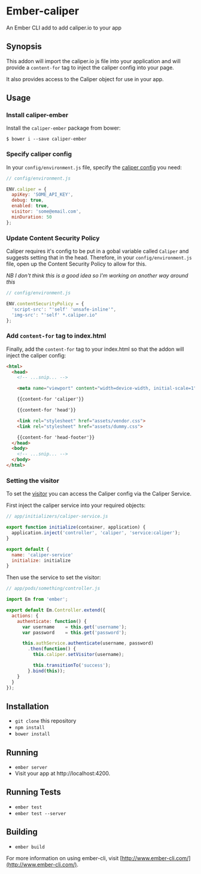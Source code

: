# Ember-caliper

An Ember CLI add to add caliper.io to your app

## Synopsis

This addon will import the caliper.io js file into your application and will provide a `content-for` tag to inject the caliper config into your page.

It also provides access to the Caliper object for use in your app.

## Usage

### Install caliper-ember

Install the `caliper-ember` package from bower:

```shell
$ bower i --save caliper-ember
```

### Specify caliper config

In your `config/environment.js` file, specify the [caliper config][1] you need:

```javascript
// config/environment.js

ENV.caliper = {
  apiKey: 'SOME_API_KEY',
  debug: true,
  enabled: true,
  visitor: 'some@email.com',
  minDuration: 50
};
```

### Update Content Security Policy

Caliper requires it's config to be put in a gobal variable called `Caliper` and suggests setting that in the head.  Therefore, in your `config/environment.js` file, open up the Content Security Policy to allow for this.

*NB I don't think this is a good idea so I'm working on another way around this*

```javascript
// config/environment.js

ENV.contentSecurityPolicy = {
  'script-src': "'self' 'unsafe-inline'",
  'img-src': "'self' *.caliper.io"
};
```

### Add `content-for` tag to index.html

Finally, add the `content-for` tag to your index.html so that the addon will inject the caliper config:

```html
<html>
  <head>
    <!-- ...snip... -->

    <meta name="viewport" content="width=device-width, initial-scale=1">

    {{content-for 'caliper'}}

    {{content-for 'head'}}

    <link rel="stylesheet" href="assets/vendor.css">
    <link rel="stylesheet" href="assets/dummy.css">

    {{content-for 'head-footer'}}
  </head>
  <body>
    <!-- ...snip... -->
  </body>
</html>
```

### Setting the visitor

To set the [visitor][2] you can access the Caliper config via the Caliper Service.

First inject the caliper service into your required objects:

```javascript
// app/initializers/caliper-service.js

export function initialize(container, application) {
  application.inject('controller', 'caliper', 'service:caliper');
}

export default {
  name: 'caliper-service'
  initialize: initialize
}
```

Then use the service to set the visitor:

```javascript
// app/pods/something/controller.js

import Em from 'ember';

export default Em.Controller.extend({
  actions: {
    authenticate: function() {
      var username    = this.get('username');
      var password    = this.get('password');

      this.authService.authenticate(username, password)
        .then(function() {
          this.caliper.setVisitor(username);

          this.transitionTo('success');
        }.bind(this));
    }
  }
});
```

## Installation

* `git clone` this repository
* `npm install`
* `bower install`

## Running

* `ember server`
* Visit your app at http://localhost:4200.

## Running Tests

* `ember test`
* `ember test --server`

## Building

* `ember build`

For more information on using ember-cli, visit [http://www.ember-cli.com/](http://www.ember-cli.com/).

[1]: http://docs.caliper.io/configuration.html 'Caliper config'
[2]: http://docs.caliper.io/configuration.html#visitor 'Setting the visitor'
